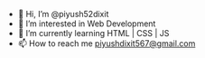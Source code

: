 - 👋 Hi, I’m @piyush52dixit
- 👀 I’m interested in Web Development
- 🌱 I’m currently learning HTML | CSS | JS
- 📫 How to reach me piyushdixit567@gmail.com

<!---
piyush52dixit/piyush52dixit is a ✨ special ✨ repository because its `README.md` (this file) appears on your GitHub profile.
You can click the Preview link to take a look at your changes.
--->
